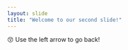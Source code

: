 ```yaml
---
layout: slide
title: "Welcome to our second slide!"
---
```

:kissing_closed_eyes:
Use the left arrow to go back!
